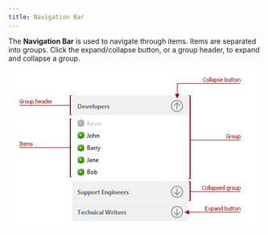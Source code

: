 ```yaml
---
title: Navigation Bar
---
```

The **Navigation Bar** is used to navigate through items. Items are separated into groups. Click the expand/collapse button, or a group header, to expand and collapse a group.

![EUD_NavBar](../images/Img22676.png)